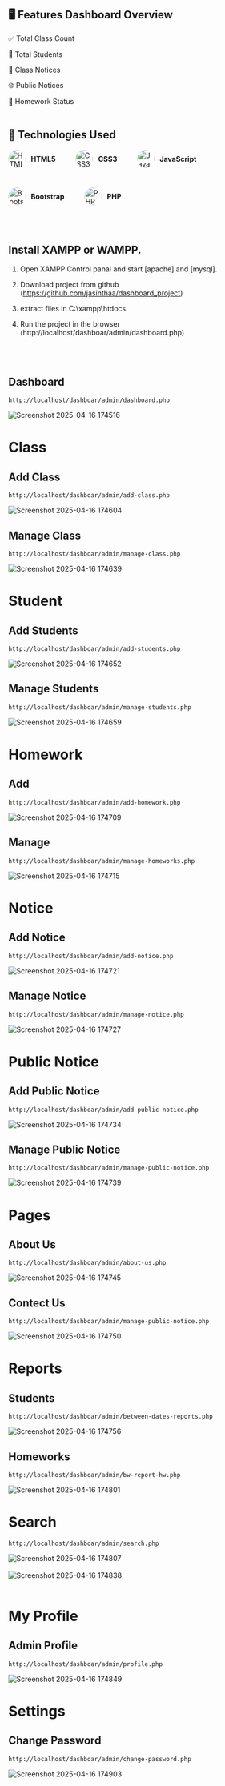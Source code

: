 ## 🖥️ Features Dashboard Overview

✅ Total Class Count

👥 Total Students

📢 Class Notices

🌐 Public Notices

📝 Homework Status <br><br>

## 🔧 Technologies Used
<p style="display: flex; align-items: center; flex-wrap: wrap; gap: 40px;">
  <span style="display: flex; align-items: center; gap: 10px;">
    <img src="https://cdn.jsdelivr.net/gh/devicons/devicon/icons/html5/html5-original.svg" width="35" height="35" style="border-radius: 50%;" alt="HTML5"/>
    <strong>HTML5</strong>
  </span>
  <span style="display: flex; align-items: center; gap: 10px;">
    <img src="https://cdn.jsdelivr.net/gh/devicons/devicon/icons/css3/css3-original.svg" width="35" height="35" style="border-radius: 50%;" alt="CSS3"/>
    <strong>CSS3</strong>
  </span>
  <span style="display: flex; align-items: center; gap: 10px;">
    <img src="https://cdn.jsdelivr.net/gh/devicons/devicon/icons/javascript/javascript-original.svg" width="35" height="35" style="border-radius: 50%;" alt="JavaScript"/>
    <strong>JavaScript</strong>
  </span>
  <span style="display: flex; align-items: center; gap: 10px;">
    <img src="https://cdn.jsdelivr.net/gh/devicons/devicon/icons/bootstrap/bootstrap-original.svg" width="35" height="35" style="border-radius: 50%;" alt="Bootstrap"/>
    <strong>Bootstrap</strong>
  </span>
  <span style="display: flex; align-items: center; gap: 10px;">
    <img src="https://cdn.jsdelivr.net/gh/devicons/devicon/icons/php/php-original.svg" width="35" height="35" style="border-radius: 50%;" alt="PHP"/>
    <strong>PHP</strong>
  </span>
</p> <br><br>

## Install XAMPP or WAMPP.

1. Open XAMPP Control panal and start [apache] and [mysql].

2. Download project from github (https://github.com/jasinthaa/dashboard_project)

3. extract files in C:\xampp\htdocs.

4. Run the project in the browser (http://localhost/dashboar/admin/dashboard.php)

   <br><br>

 ## Dashboard
    http://localhost/dashboar/admin/dashboard.php
![Screenshot 2025-04-16 174516](https://github.com/user-attachments/assets/7f33cc9a-c98c-42ba-9373-1ac03713064c)

# Class
   ## Add Class
    http://localhost/dashboar/admin/add-class.php 
![Screenshot 2025-04-16 174604](https://github.com/user-attachments/assets/a7dff674-310d-4129-aa3c-32f49c81cc38)
   ## Manage Class
    http://localhost/dashboar/admin/manage-class.php 
![Screenshot 2025-04-16 174639](https://github.com/user-attachments/assets/64fb4f45-0d85-41ca-a6d5-8e927c0c683d)

# Student
   ## Add Students
    http://localhost/dashboar/admin/add-students.php
![Screenshot 2025-04-16 174652](https://github.com/user-attachments/assets/73d9fb01-0038-4595-84a6-9bb5737b25f0)

   ## Manage Students 
    http://localhost/dashboar/admin/manage-students.php 
![Screenshot 2025-04-16 174659](https://github.com/user-attachments/assets/c81e04b1-88af-4f36-a467-73bca2784f31)

# Homework
   ## Add
    http://localhost/dashboar/admin/add-homework.php
![Screenshot 2025-04-16 174709](https://github.com/user-attachments/assets/121a899c-87ee-41d2-8595-56571435139c)

   ## Manage 
    http://localhost/dashboar/admin/manage-homeworks.php
![Screenshot 2025-04-16 174715](https://github.com/user-attachments/assets/62d084cf-45f7-44ca-ba58-ddde563001ab)

# Notice 
   ## Add Notice 
    http://localhost/dashboar/admin/add-notice.php
![Screenshot 2025-04-16 174721](https://github.com/user-attachments/assets/f469a11e-5ccc-4de7-9021-393f2b9a5b18)

   ## Manage Notice 
    http://localhost/dashboar/admin/manage-notice.php
![Screenshot 2025-04-16 174727](https://github.com/user-attachments/assets/63f3b7a9-b503-486b-8c0f-fa31c03705ec)

# Public Notice 
   ## Add Public Notice 
    http://localhost/dashboar/admin/add-public-notice.php
![Screenshot 2025-04-16 174734](https://github.com/user-attachments/assets/c0d4c23e-c9e0-420f-903b-66cb33da8d6b)

   ## Manage Public Notice 
    http://localhost/dashboar/admin/manage-public-notice.php
![Screenshot 2025-04-16 174739](https://github.com/user-attachments/assets/5b30156b-b57f-451c-9b29-f8d412e95b5a)

# Pages
   ## About Us 
    http://localhost/dashboar/admin/about-us.php
![Screenshot 2025-04-16 174745](https://github.com/user-attachments/assets/159e880c-28c4-4f5e-8999-ded21d1232ab)

   ## Contect Us 
    http://localhost/dashboar/admin/manage-public-notice.php
![Screenshot 2025-04-16 174750](https://github.com/user-attachments/assets/a64e9da6-d3db-4c08-b585-c1015ffe1857)

# Reports
   ## Students
    http://localhost/dashboar/admin/between-dates-reports.php
![Screenshot 2025-04-16 174756](https://github.com/user-attachments/assets/ffa913e5-3b11-4186-a87c-643bb52fdef3)

   ## Homeworks
    http://localhost/dashboar/admin/bw-report-hw.php
![Screenshot 2025-04-16 174801](https://github.com/user-attachments/assets/7db8ed9d-eb5e-44a5-b212-7349a1376111)

# Search
    http://localhost/dashboar/admin/search.php
![Screenshot 2025-04-16 174807](https://github.com/user-attachments/assets/bbc339ff-0815-4e2a-b17d-263db92b5f2d)
<br><br>
![Screenshot 2025-04-16 174838](https://github.com/user-attachments/assets/409ab36d-102d-4d53-9788-9f6ead77b977)
<br><br>
# My Profile
   ## Admin Profile
    http://localhost/dashboar/admin/profile.php
![Screenshot 2025-04-16 174849](https://github.com/user-attachments/assets/8640bc51-9c18-4918-b7b1-cadbb7e24ade)

# Settings
   ## Change Password
    http://localhost/dashboar/admin/change-password.php
![Screenshot 2025-04-16 174903](https://github.com/user-attachments/assets/1fbff63c-e352-408f-a9bc-bad254d0e893)










   
